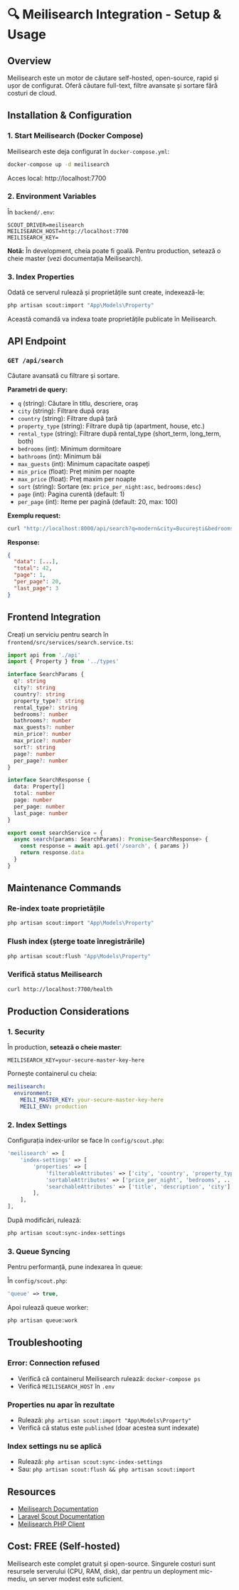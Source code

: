 # 🔍 Meilisearch Integration - Setup & Usage

## Overview

Meilisearch este un motor de căutare self-hosted, open-source, rapid și ușor de configurat. Oferă căutare full-text, filtre avansate și sortare fără costuri de cloud.

## Installation & Configuration

### 1. Start Meilisearch (Docker Compose)

Meilisearch este deja configurat în `docker-compose.yml`:

```bash
docker-compose up -d meilisearch
```

Acces local: http://localhost:7700

### 2. Environment Variables

În `backend/.env`:

```env
SCOUT_DRIVER=meilisearch
MEILISEARCH_HOST=http://localhost:7700
MEILISEARCH_KEY=
```

**Notă:** În development, cheia poate fi goală. Pentru production, setează o cheie master (vezi documentația Meilisearch).

### 3. Index Properties

Odată ce serverul rulează și proprietățile sunt create, indexează-le:

```bash
php artisan scout:import "App\Models\Property"
```

Această comandă va indexa toate proprietățile publicate în Meilisearch.

## API Endpoint

### `GET /api/search`

Căutare avansată cu filtrare și sortare.

**Parametri de query:**

- `q` (string): Căutare în titlu, descriere, oraș
- `city` (string): Filtrare după oraș
- `country` (string): Filtrare după țară
- `property_type` (string): Filtrare după tip (apartment, house, etc.)
- `rental_type` (string): Filtrare după rental_type (short_term, long_term, both)
- `bedrooms` (int): Minimum dormitoare
- `bathrooms` (int): Minimum băi
- `max_guests` (int): Minimum capacitate oaspeți
- `min_price` (float): Preț minim per noapte
- `max_price` (float): Preț maxim per noapte
- `sort` (string): Sortare (ex: `price_per_night:asc`, `bedrooms:desc`)
- `page` (int): Pagina curentă (default: 1)
- `per_page` (int): Iteme per pagină (default: 20, max: 100)

**Exemplu request:**

```bash
curl "http://localhost:8000/api/search?q=modern&city=București&bedrooms=2&min_price=50&max_price=150&sort=price_per_night:asc"
```

**Response:**

```json
{
  "data": [...],
  "total": 42,
  "page": 1,
  "per_page": 20,
  "last_page": 3
}
```

## Frontend Integration

Creați un serviciu pentru search în `frontend/src/services/search.service.ts`:

```typescript
import api from './api'
import { Property } from '../types'

interface SearchParams {
  q?: string
  city?: string
  country?: string
  property_type?: string
  rental_type?: string
  bedrooms?: number
  bathrooms?: number
  max_guests?: number
  min_price?: number
  max_price?: number
  sort?: string
  page?: number
  per_page?: number
}

interface SearchResponse {
  data: Property[]
  total: number
  page: number
  per_page: number
  last_page: number
}

export const searchService = {
  async search(params: SearchParams): Promise<SearchResponse> {
    const response = await api.get('/search', { params })
    return response.data
  }
}
```

## Maintenance Commands

### Re-index toate proprietățile

```bash
php artisan scout:import "App\Models\Property"
```

### Flush index (șterge toate înregistrările)

```bash
php artisan scout:flush "App\Models\Property"
```

### Verifică status Meilisearch

```bash
curl http://localhost:7700/health
```

## Production Considerations

### 1. Security

În production, **setează o cheie master**:

```env
MEILISEARCH_KEY=your-secure-master-key-here
```

Pornește containerul cu cheia:

```yaml
meilisearch:
  environment:
    MEILI_MASTER_KEY: your-secure-master-key-here
    MEILI_ENV: production
```

### 2. Index Settings

Configurația index-urilor se face în `config/scout.php`:

```php
'meilisearch' => [
    'index-settings' => [
        'properties' => [
            'filterableAttributes' => ['city', 'country', 'property_type', ...],
            'sortableAttributes' => ['price_per_night', 'bedrooms', ...],
            'searchableAttributes' => ['title', 'description', 'city'],
        ],
    ],
],
```

După modificări, rulează:

```bash
php artisan scout:sync-index-settings
```

### 3. Queue Syncing

Pentru performanță, pune indexarea în queue:

În `config/scout.php`:

```php
'queue' => true,
```

Apoi rulează queue worker:

```bash
php artisan queue:work
```

## Troubleshooting

### Error: Connection refused

- Verifică că containerul Meilisearch rulează: `docker-compose ps`
- Verifică `MEILISEARCH_HOST` în `.env`

### Properties nu apar în rezultate

- Rulează: `php artisan scout:import "App\Models\Property"`
- Verifică că status este `published` (doar acestea sunt indexate)

### Index settings nu se aplică

- Rulează: `php artisan scout:sync-index-settings`
- Sau: `php artisan scout:flush && php artisan scout:import`

## Resources

- [Meilisearch Documentation](https://www.meilisearch.com/docs)
- [Laravel Scout Documentation](https://laravel.com/docs/scout)
- [Meilisearch PHP Client](https://github.com/meilisearch/meilisearch-php)

## Cost: FREE (Self-hosted)

Meilisearch este complet gratuit și open-source. Singurele costuri sunt resursele serverului (CPU, RAM, disk), dar pentru un deployment mic-mediu, un server modest este suficient.
